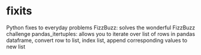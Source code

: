 # fixits
Python fixes to everyday problems
FizzBuzz: solves the wonderful FizzBuzz challenge
pandas_itertuples: allows you to iterate over list of rows in pandas dataframe, convert row to list, index list, append corresponding values to new list
